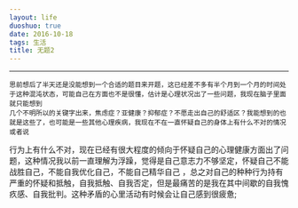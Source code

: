 ```yaml
---
layout: life
duoshuo: true
date: 2016-10-18
tags: 生活
title: 无题2
---
```


******

    思前想后了半天还是没能想到一个合适的题目来开题，这已经差不多有半个月到一个月的时间处于这种混沌状态，可能自己在方面也不是很懂，估计是心理状况出了一些问题，我现在脑子里面就只能想到
    几个不明所以的关键字出来，焦虑症？亚健康？抑郁症？不愿走出自己的舒适区？我能想到的也就是这些了，也可能是一些其他心理疾病，我现在不在一直怀疑自己的身体上有什么不对的情况或者说
行为上有什么不对，现在已经有很大程度的倾向于怀疑自己的心理健康方面出了问题，这种情况我以前一直理解为浮躁，觉得是自己意志力不够坚定，怀疑自己不能战胜自己，不能自我优化自己，不能自己精华自己
，总之对自己的种种行为持有严重的怀疑和抵触，自我抵触、自我否定，但是最痛苦的是我在其中间歇的自我愧疚感、自我批判。这种矛盾的心里活动有时候会让自己感到很疲惫;

